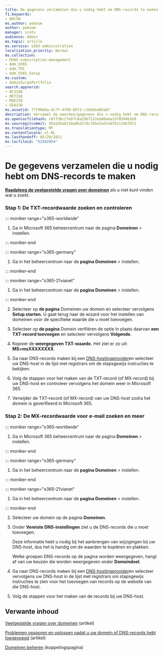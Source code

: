 ```yaml
---
title: De gegevens verzamelen die u nodig hebt om DNS-records te maken
f1.keywords:
- NOCSH
ms.author: pebaum
author: pebaum
manager: scotv
audience: Admin
ms.topic: article
ms.service: o365-administration
localization_priority: Normal
ms.collection:
- M365-subscription-management
- Adm_O365
- Adm_TOC
- Adm_O365_Setup
ms.custom:
- AdminSurgePortfolio
search.appverid:
- BCS160
- MET150
- MOE150
- GEA150
ms.assetid: 77f90d4a-dc7f-4f09-8972-c1b03ea85a67
description: Verzamel de waarden/gegevens die u nodig hebt om DNS-records te maken om uw domein te verbinden met uw Microsoft 365 abonnement.
ms.openlocfilehash: c8ff30c27e67c8a29b7122ea80a6a33f0594b1b9
ms.sourcegitcommit: 9541d5e6720a06327dc785e3ad7e8fb11246fd72
ms.translationtype: MT
ms.contentlocale: nl-NL
ms.lasthandoff: 05/20/2021
ms.locfileid: "52582954"
---
```

# <a name="gather-the-information-you-need-to-create-dns-records"></a>De gegevens verzamelen die u nodig hebt om DNS-records te maken

 **[Raadpleeg de veelgestelde vragen over domeinen](../setup/domains-faq.yml)** als u niet kunt vinden wat u zoekt. 
  
### <a name="step-1-find-the-txt-record-value-and-verify"></a>Stap 1: De TXT-recordwaarde zoeken en controleren

::: moniker range="o365-worldwide"

1. Ga in Microsoft 365 beheercentrum naar de pagina **Domeinen** \> <a href="https://go.microsoft.com/fwlink/p/?linkid=834818" target="_blank"></a> instellen.

::: moniker-end

::: moniker range="o365-germany"

1. Ga in het beheercentrum naar de **pagina Domeinen** > <a href="https://go.microsoft.com/fwlink/p/?linkid=854615" target="_blank"></a> instellen.

::: moniker-end

::: moniker range="o365-21vianet"

1. Ga in het beheercentrum naar de **pagina Domeinen** > <a href="https://go.microsoft.com/fwlink/p/?linkid=2007048" target="_blank"></a> instellen.

::: moniker-end
    
2. Selecteer op **de pagina** Domeinen uw domein en selecteer vervolgens **Setup starten.** U gaat terug naar de wizard voor het instellen van domeinen voor de specifieke waarde die u moet toevoegen.
    
3. Selecteer op **de pagina** Domein verifiëren de optie In plaats daarvan **een TXT-record toevoegen** en selecteer vervolgens **Volgende**.
    
4. Kopieer de **weergegeven TXT-waarde.** Het ziet er zo uit: **MS=msXXXXXXXX**. 
    
5. Ga naar DNS-records maken bij een [DNS-hostingprovider](create-dns-records-at-any-dns-hosting-provider.md)en selecteer uw DNS-host in de lijst met registrars om de stapsgewijs instructies te bekijken.
    
6. Volg de stappen voor het maken van de TXT-record (of MX-record) bij uw DNS-host en controleer vervolgens het domein weer in Microsoft 365.

7. Verwijder de TXT-record (of MX-record) van uw DNS-host zodra het domein is geverifieerd in Microsoft 365.
    
### <a name="step-2-find-the-mx-record-value-for-email-and-more"></a>Stap 2: De MX-recordwaarde voor e-mail zoeken en meer

::: moniker range="o365-worldwide"

1. Ga in Microsoft 365 beheercentrum naar de pagina **Domeinen** \> <a href="https://go.microsoft.com/fwlink/p/?linkid=834818" target="_blank"></a> instellen.

::: moniker-end
    
::: moniker range="o365-germany"

1. Ga in het beheercentrum naar de **pagina Domeinen** > <a href="https://go.microsoft.com/fwlink/p/?linkid=854615" target="_blank"></a> instellen.

::: moniker-end

::: moniker range="o365-21vianet"

1. Ga in het beheercentrum naar de **pagina Domeinen** > <a href="https://go.microsoft.com/fwlink/p/?linkid=2007048" target="_blank"></a> instellen.

::: moniker-end
    
2. Selecteer uw domein op de pagina **Domeinen**. 
    
3. Onder **Vereiste DNS-instellingen** ziet u de DNS-records die u moet toevoegen.
    
    Deze informatie hebt u nodig bij het aanbrengen van wijzigingen bij uw DNS-host, dus het is handig om de waarden te kopiëren en plakken.
    
    Welke groepen DNS-records op de pagina worden weergegeven, hangt af van uw keuzen die worden weergegeven onder **Domeindoel**.
    
4. Ga naar DNS-records maken bij een [DNS-hostingprovider](create-dns-records-at-any-dns-hosting-provider.md)en selecteer vervolgens uw DNS-host in de lijst met registrars om stapsgewijs instructies te zien voor het toevoegen van records op de website van die DNS-host.
    
5. Volg de stappen voor het maken van de records bij uw DNS-host.

## <a name="related-content"></a>Verwante inhoud

[Veelgestelde vragen over domeinen](../setup/domains-faq.yml) (artikel)

[Problemen opsporen en oplossen nadat u uw domein of DNS-records hebt toegevoegd](find-and-fix-issues.md) (artikel)

[Domeinen beheren](index.yml) (koppelingspagina)